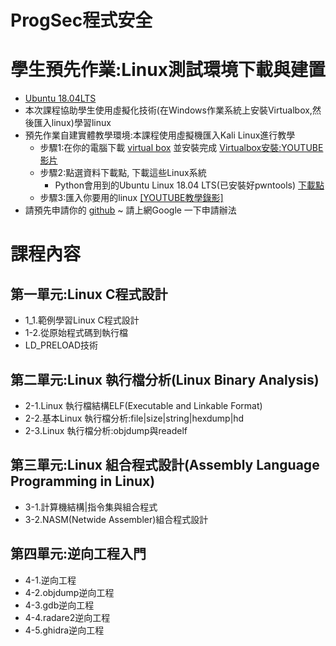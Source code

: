 # ProgSec程式安全 

# 學生預先作業:Linux測試環境下載與建置
- [Ubuntu 18.04LTS](https://drive.google.com/file/d/1aP-qCFP6jKsGYXtKy9ahwZleQSENEi7C/view?usp=sharing)
- 本次課程協助學生使用虛擬化技術(在Windows作業系統上安裝Virtualbox,然後匯入linux)學習linux
- 預先作業自建實體教學環境:本課程使用虛擬機匯入Kali Linux進行教學
  - 步驟1:在你的電腦下載 [virtual box](https://www.virtualbox.org/wiki/Downloads) 並安裝完成 [Virtualbox安裝:YOUTUBE影片](https://youtu.be/FC0CX71aGnc)
  - 步驟2:點選資料下載點, 下載這些Linux系統
    - Python會用到的Ubuntu Linux 18.04 LTS(已安裝好pwntools)  [下載點](https://drive.google.com/file/d/1aP-qCFP6jKsGYXtKy9ahwZleQSENEi7C/view?usp=sharing)
  - 步驟3:匯入你要用的linux  [[YOUTUBE教學錄影]](https://youtu.be/GTpQR7fZcwE)
- 請預先申請你的 [github](https://github.com/)  ~ 請上網Google 一下申請辦法
# 課程內容
## 第一單元:Linux C程式設計
- 1_1.範例學習Linux C程式設計
- 1-2.從原始程式碼到執行檔
- LD_PRELOAD技術
## 第二單元:Linux 執行檔分析(Linux Binary Analysis)
- 2-1.Linux 執行檔結構ELF(Executable and Linkable Format)
- 2-2.基本Linux 執行檔分析:file|size|string|hexdump|hd
- 2-3.Linux 執行檔分析:objdump與readelf
## 第三單元:Linux 組合程式設計(Assembly Language Programming in Linux)
- 3-1.計算機結構|指令集與組合程式
- 3-2.NASM(Netwide Assembler)組合程式設計
## 第四單元:逆向工程入門
- 4-1.逆向工程
- 4-2.objdump逆向工程
- 4-3.gdb逆向工程
- 4-4.radare2逆向工程
- 4-5.ghidra逆向工程

